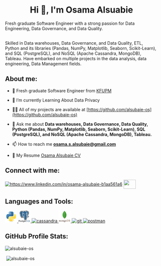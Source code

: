 <h1 align="center">Hi 👋, I'm Osama Alsuabie</h1>
Fresh graduate Software Engineer with a strong passion for Data Engineering, Data Governance, and Data Quality.

<br>Skilled in Data warehouses, Data Governance, and Data Quality, ETL, Python and its libraries (Pandas, NumPy, Matplotlib, Seaborn, Scikit-Learn), and SQL (PostgreSQL), and NoSQL (Apache Cassandra, MongoDB), Tableau.
Have embarked on multiple projects in the data analysis, data engineering, Data Management fields.

## **About me:**

- 🏫 Fresh graduate Software Engineer from [KFUPM](http://www.kfupm.edu.sa/Default.aspx)

- 🌱 I’m currently Learning About Data Privacy

- 👨‍💻 All of my projects are available at [https://github.com/alsubaie-os](https://github.com/alsubaie-os)

- 💬 Ask me about **Data warehouses, Data Governance, Data Quality, Python (Pandas, NumPy, Matplotlib, Seaborn, Scikit-Learn), SQL (PostgreSQL), and NoSQL (Apache Cassandra, MongoDB), Tableau.**

- 📫 How to reach me **<osama.s.alsubaie@gmail.com>**

- 📄 My Resume [Osama Alsubaie CV](https://drive.google.com/file/d/1TqpCUvsf2_r8IceYzYod76Ng2sBNJPcu/view?usp=sharing)

## **Connect with me:**

<p align="left">
<a href="https://www.linkedin.com/in/osama-alsubaie-b1aa561a6" target="blank"><img align="center" src="https://raw.githubusercontent.com/rahuldkjain/github-profile-readme-generator/master/src/images/icons/Social/linked-in-alt.svg" alt="https://www.linkedin.com/in/osama-alsubaie-b1aa561a6" height="30" width="40" /></a>
<a href="mailto:osama.s.alsubaie@gmail.com">
    <img src="https://upload.wikimedia.org/wikipedia/commons/thumb/7/7e/Gmail_icon_%282020%29.svg/640px-Gmail_icon_%282020%29.svg.png" align="center" height="30" width="40" />
  </a>
</p>

## **Languages and Tools:**

<p align="left">
<a href="https://www.python.org" target="_blank" rel="noreferrer">
<img src="https://raw.githubusercontent.com/devicons/devicon/master/icons/python/python-original.svg" alt="python" width="40" height="40"/>
</a>
<a href="https://www.postgresql.org" target="_blank" rel="noreferrer">
<img src="https://raw.githubusercontent.com/devicons/devicon/master/icons/postgresql/postgresql-original-wordmark.svg" alt="postgresql" width="40" height="40"/>
</a>
<a href="https://cassandra.apache.org/" target="_blank" rel="noreferrer"> <img src="https://www.vectorlogo.zone/logos/apache_cassandra/apache_cassandra-icon.svg" alt="cassandra" width="40" height="40"/> </a>
<a href="https://www.mongodb.com/" target="_blank" rel="noreferrer"> <img src="https://raw.githubusercontent.com/devicons/devicon/master/icons/mongodb/mongodb-original-wordmark.svg" alt="mongodb" width="40" height="40"/> </a>
<a href="https://git-scm.com/" target="_blank" rel="noreferrer">
<img src="https://www.vectorlogo.zone/logos/git-scm/git-scm-icon.svg" alt="git" width="40" height="40"/>
</a>
<a href="https://postman.com" target="_blank" rel="noreferrer">
<img src="https://www.vectorlogo.zone/logos/getpostman/getpostman-icon.svg" alt="postman" width="40" height="40"/>
</a>
</p>

## **GitHub Profile Stats:**

<img align="center" src="https://github-readme-stats.vercel.app/api/top-langs?username=alsubaie-os&show_icons=true&locale=en&layout=compact" alt="alsubaie-os" />
</p>

<p>&nbsp;<img align="center" src="https://github-readme-stats.vercel.app/api?username=alsubaie-os&show_icons=true&locale=en" alt="alsubaie-os" /></p>
